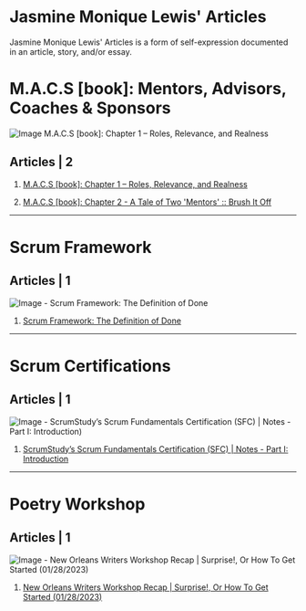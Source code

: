 # Jasmine Monique Lewis' Articles
Jasmine Monique Lewis' Articles is a form of self-expression documented in an article, story, and/or essay. 


# M.A.C.S [book]: Mentors, Advisors, Coaches & Sponsors

![Image M.A.C.S [book]: Chapter 1 – Roles, Relevance, and Realness](https://github.com/jasmineMLewis/Articles/blob/Production/mentors-advisors-coaches-sponsors/assets/chapter-1/chap-1-feature-image-roles-relevance-realness.png)

## Articles | 2

1. [M.A.C.S [book]: Chapter 1 – Roles, Relevance, and Realness](https://github.com/jasmineMLewis/Articles/blob/Production/mentors-advisors-coaches-sponsors/chapter-1/macs-book-chapter-1-roles-relevance-realness.md)

2. [M.A.C.S [book]: Chapter 2 - A Tale of Two 'Mentors' :: Brush It Off](https://github.com/jasmineMLewis/Articles/blob/Production/mentors-advisors-coaches-sponsors/chapter-2/macs-book-chapter-2-brush-it-off.md)


---


# Scrum Framework

## Articles | 1

![Image - Scrum Framework: The Definition of Done](https://github.com/jasmineMLewis/Articles/blob/Production/scrum-framework/scrum-framework-the-definition-of-done/assets/scrum-framework-the-definition-of-done.png)


1. [Scrum Framework: The Definition of Done](https://github.com/jasmineMLewis/Articles/blob/Production/scrum-framework/scrum-framework-the-definition-of-done/scrum-framework-the-definition-of-done.md)


---


# Scrum Certifications

## Articles | 1

![Image - ScrumStudy’s Scrum Fundamentals Certification (SFC) | Notes - Part I: Introduction)](https://github.com/jasmineMLewis/Articles/blob/Production/certifications/scum-fundamentals-certification/assets/part-i-intoduction/part-i-introduction-impediments.png)


1. [ScrumStudy’s Scrum Fundamentals Certification (SFC) | Notes - Part I: Introduction](https://github.com/jasmineMLewis/Articles/blob/Production/certifications/scum-fundamentals-certification/study-notes/part-i-intoduction/scum-fundamentals-certification-part-i-intoduction.md)



----


# Poetry Workshop

## Articles | 1

![Image - New Orleans Writers Workshop Recap | Surprise!, Or How To Get Started (01/28/2023)](https://github.com/jasmineMLewis/Articles/blob/Production/new-orleans-writers-workshop/surprise-or-how-to-get-started/assets/title-table-of-activities/surprise-or-how-to-get-started-feature-image.png)

1. [New Orleans Writers Workshop Recap | Surprise!, Or How To Get Started (01/28/2023)](https://github.com/jasmineMLewis/Articles/blob/Production/new-orleans-writers-workshop/surprise-or-how-to-get-started/new-orleans-writers-workshop-recap-surprise-or-how-to-get-started.md)